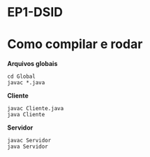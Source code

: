 # EP1-DSID

# Como compilar e rodar

**Arquivos globais**

```
cd Global
javac *.java
```

**Cliente**

```
javac Cliente.java
java Cliente
```

**Servidor**

```
javac Servidor
java Servidor
```